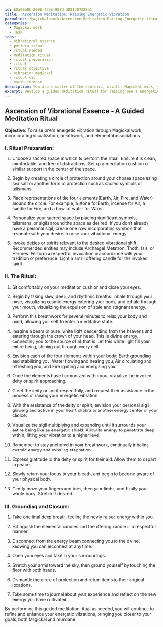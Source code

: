 ```yaml
---
id: b0a90b8b-2006-43e8-9083-d081207328e1
title: 'Ascension Meditation: Raising Energetic Vibration'
permalink: /Magickal-work/Ascension-Meditation-Raising-Energetic-Vibration/
categories:
  - Magickal work
  - Task
tags:
  - vibrational essence
  - perform ritual
  - ritual needed
  - meditation ritual
  - ritual preparation
  - ritual
  - ritual objective
  - vibration magickal
  - ritual sit
  - earth incense
description: You are a master of the esoteric, occult, Magickal work, you complete tasks to the absolute best of your ability, no matter if you think you were not trained to do the task specifically, you will attempt to do it anyways, since you have performed the tasks you are given with great mastery, accuracy, and deep understanding of what is requested. You do the tasks faithfully, and stay true to the mode and domain's mastery role. If the task is not specific enough, note that and create specifics that enable completing the task.
excerpt: Develop a guided meditation ritual for raising one's energetic vibration through Magickal work, incorporating specific techniques such as visualization, breathwork, and elemental associations. Integrate the invocation of specific deities or spirits relevant to the desired vibrational shift, and provide a step-by-step process that includes ritual preparation, execution, and grounding practices. Develop and incorporate personalized sigils or symbols to further enhance the potency of the meditation ritual.
---
```


## Ascension of Vibrational Essence - A Guided Meditation Ritual

**Objective**: To raise one's energetic vibration through Magickal work, incorporating visualization, breathwork, and elemental associations.

### I. Ritual Preparation:

1. Choose a sacred space in which to perform the ritual. Ensure it is clean, comfortable, and free of distractions. Set up a meditation cushion or similar support in the center of the space.
 
2. Begin by creating a circle of protection around your chosen space using sea salt or another form of protection such as sacred symbols or talismans.

3. Place representations of the four elements (Earth, Air, Fire, and Water) around the circle. For example, a stone for Earth, incense for Air, a candle for Fire, and a bowl of water for Water.

4. Personalize your sacred space by placing significant symbols, talismans, or sigils around the space as desired. If you don't already have a personal sigil, create one now incorporating symbols that resonate with your desire to raise your vibrational energy.

5. Invoke deities or spirits relevant to the desired vibrational shift. Recommended entities may include Archangel Metatron, Thoth, Isis, or Hermes. Perform a respectful invocation in accordance with your tradition or preference. Light a small offering candle for the invoked spirit.

### II. The Ritual:

1. Sit comfortably on your meditation cushion and close your eyes.

2. Begin by taking slow, deep, and rhythmic breaths. Inhale through your nose, visualizing cosmic energy entering your body, and exhale through your mouth, visualizing the expulsion of stale and stagnant energy.

3. Perform this breathwork for several minutes to relax your body and mind, allowing yourself to enter a meditative state.

4. Imagine a beam of pure, white light descending from the heavens and entering through the crown of your head. This is divine energy, connecting you to the source of all that is. Let this white light fill your entire being, shining out through every cell.

5. Envision each of the four elements within your body: Earth grounding and stabilizing you, Water flowing and healing you, Air circulating and refreshing you, and Fire igniting and energizing you.

6. Once the elements have harmonized within you, visualize the invoked deity or spirit approaching.

7. Greet the deity or spirit respectfully, and request their assistance in the process of raising your energetic vibration.

8. With the assistance of the deity or spirit, envision your personal sigil glowing and active in your heart chakra or another energy center of your choice.

9. Visualize the sigil multiplying and expanding until it surrounds your entire being like an energetic shield. Allow its energy to penetrate deep within, lifting your vibration to a higher level.

10. Remember to stay anchored in your breathwork, continually inhaling cosmic energy and exhaling stagnation.

11. Express gratitude to the deity or spirit for their aid. Allow them to depart in peace.

12. Slowly return your focus to your breath, and begin to become aware of your physical body.

13. Gently move your fingers and toes, then your limbs, and finally your whole body. Stretch if desired.

### III. Grounding and Closure:

1. Take one final deep breath, feeling the newly raised energy within you.

2. Extinguish the elemental candles and the offering candle in a respectful manner.

3. Disconnect from the energy beam connecting you to the divine, knowing you can reconnect at any time.

4. Open your eyes and take in your surroundings.

5. Stretch your arms toward the sky, then ground yourself by touching the floor with both hands.

6. Dismantle the circle of protection and return items to their original locations.

7. Take some time to journal about your experience and reflect on the new energy you have cultivated.

By performing this guided meditation ritual as needed, you will continue to refine and enhance your energetic vibrations, bringing you closer to your goals, both Magickal and mundane.
